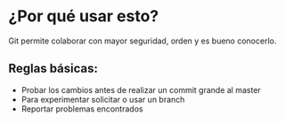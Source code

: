 # ¿Por qué usar esto?

Git permite colaborar con mayor seguridad, orden y es bueno conocerlo.

## Reglas básicas:

- Probar los cambios antes de realizar un commit grande al master
- Para experimentar solicitar o usar un branch
- Reportar problemas encontrados
